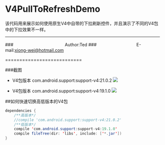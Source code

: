 V4PullToRefreshDemo
===================
该代码用来展示如何使用原生V4中自带的下拉刷新控件，并且演示了不同的V4包中的下拉效果不一样。

****
###　　　　　　　　　　　　Author:Ted
###　　　　　　　　　 E-mail:xiong-wei@hotmail.com

===========================


###截图
* V4包版本  com.android.support:support-v4:21.0.2
![](https://github.com/xiongwei-git/V4PullToRefreshDemo/blob/master/screenshots/high_v4.gif)


* V4包版本  com.android.support:support-v4:19.1.0
![](https://github.com/xiongwei-git/V4PullToRefreshDemo/blob/master/screenshots/low_v4.gif)

##如何快速切换高低版本的V4包  
```Java
dependencies {
    /**高版本*/
    //compile 'com.android.support:support-v4:21.0.2'
    /**低版本*/
    compile 'com.android.support:support-v4:19.1.0'
    compile fileTree(dir: 'libs', include: ['*.jar'])
}
```
